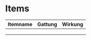 # Items

| Itemname | Gattung | Wirkung |
| -------- | :-----: | :-----: |
|          |         |         |
|          |         |         |
|          |         |         |
